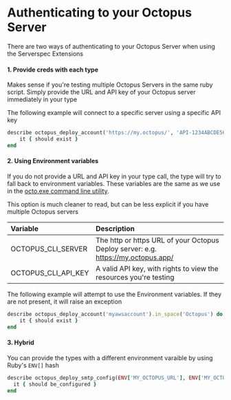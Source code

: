 # Authenticating to your Octopus Server

There are two ways of authenticating to your Octopus Server when using the Serverspec Extensions

#### 1. Provide creds with each type

Makes sense if you're testing multiple Octopus Servers in the same ruby script. Simply provide the URL and API key of your Octopus server immediately in your type

The following example will connect to a specific server using a specific API key

```ruby
describe octopus_deploy_account('https://my.octopus/', 'API-1234ABCDE5678FGHI', 'myawsaccount').in_space('Octopus') do
    it { should exist }
end
``` 


#### 2. Using Environment variables

If you do not provide a URL and API key in your type call, the type will try to fall back to environment variables. These variables are the same as we use in the [octo.exe command line utility](https://octopus.com/docs/octopus-rest-api/octo.exe-command-line).

This option is much cleaner to read, but can be less explicit if you have multiple Octopus servers


| Variable              | Description                                                                        |
|:----------------------|:-----------------------------------------------------------------------------------|
| OCTOPUS_CLI_SERVER    | The http or https URL of your Octopus Deploy server: e.g. https://my.octopus.app/  |
| OCTOPUS_CLI_API_KEY   | A valid API key, with rights to view the resources you're testing                  |

The following example will attempt to use the Environment variables. If they are not present, it will raise an exception

```ruby
describe octopus_deploy_account('myawsaccount').in_space('Octopus') do
    it { should exist }
end
``` 

#### 3. Hybrid

You can provide the types with a different environment varaible by using Ruby's `ENV[]` hash

```ruby
describe octopus_deploy_smtp_config(ENV['MY_OCTOPUS_URL'], ENV['MY_OCTOPUS_API_KEY']) do
  it { should be_configured }
end
```

